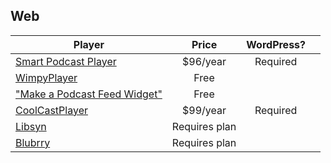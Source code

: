 ## Web

| Player | Price | WordPress? |   |
| ------ |:-----:|:----------:|---|
| [Smart Podcast Player](https://smartpodcastplayer.com/) | $96/year | Required |   |
| [WimpyPlayer](http://www.wimpyplayer.com/)              | Free |   |   |
| ["Make a Podcast Feed Widget"](http://feed.mikle.com/support/make-a-podcast-widget/) | Free |   ||
| [CoolCastPlayer](http://coolcastplayer.com/) | $99/year | Required |   |
| [Libsyn](http://coolcastplayer.com/) | Requires plan |   |   |
| [Blubrry](http://coolcastplayer.com/) | Requires plan |   |   |
